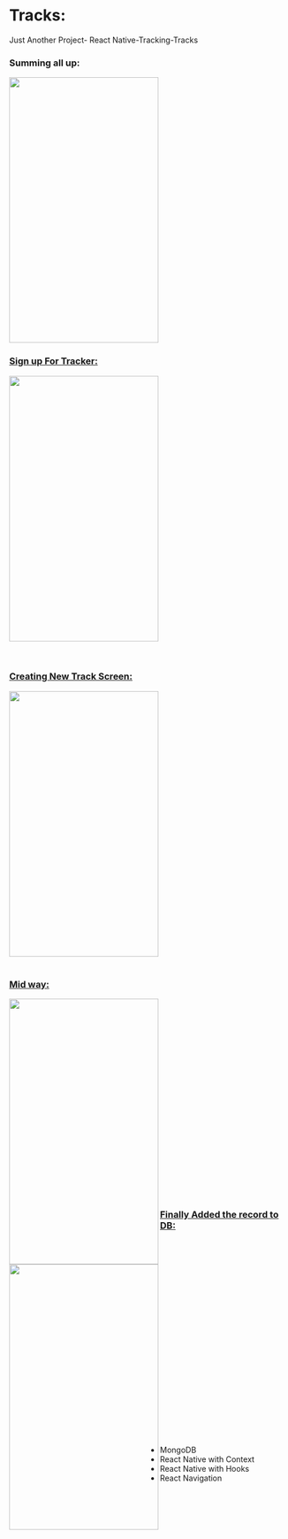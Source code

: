# Tracks:
Just Another Project- React Native-Tracking-Tracks

 ### Summing all up:
<a href="url"><img src="https://user-images.githubusercontent.com/35291991/81306086-b5589200-909c-11ea-860b-6dbaa9efed1b.gif" height="480" width="270"/>

### Sign up For Tracker:
<a href="url"><img src="https://user-images.githubusercontent.com/35291991/81305159-a02f3380-909b-11ea-8dde-8388d322f490.jpeg" height="480" width="270"/>

</br>

### Creating New Track Screen:
<a href="url"><img src="https://user-images.githubusercontent.com/35291991/81304668-fb145b00-909a-11ea-84dc-5225c0377ca5.jpeg" height="480" width="270"/>
</br>
</br>


### Mid way:
<a href="url"><img src="https://user-images.githubusercontent.com/35291991/81305456-fac88f80-909b-11ea-9d10-32c41d83168e.jpeg" align="left" height="480" width="270"/>
</br>
</br>
</br>
</br>
</br>
</br>
</br>
</br>
</br>
</br>
</br>
</br>
</br>
</br>
</br>
</br>
</br>
</br>
</br>
</br>
</br>
### Finally Added the record to DB:
<a><img src="https://user-images.githubusercontent.com/35291991/81305565-1c297b80-909c-11ea-9ee0-18d786b7172e.jpeg" align="left" height="480" width="270"/>
</br>
</br>
</br>
</br>
</br>
</br>
</br>
</br>
</br>
</br>
</br>
</br>
</br>
</br>
</br>
</br>
</br>
</br>
</br>
</br>
</br>

 * MongoDB
 * React Native with Context
 * React Native with Hooks
 * React Navigation
